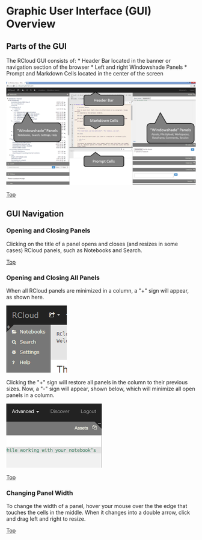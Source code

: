 Graphic User Interface (GUI) Overview
=====================================

Parts of the GUI
----------------

The RCloud GUI consists of: \* Header Bar located in the banner or
navigation section of the browser \* Left and right Windowshade Panels
\* Prompt and Markdown Cells located in the center of the screen

<a href="img/GUI_Parts.png"><img class="trunc" src="img/GUI_Parts.png" /></a>

[Top](#TOP)

<a name="guinavigation"></a>

GUI Navigation
--------------

<a name="openingandclosingpanels"></a>

### Opening and Closing Panels

Clicking on the title of a panel opens and closes (and resizes in some
cases) RCloud panels, such as Notebooks and Search.

[Top](#TOP)

<a name="openingandclosingallpanels"></a>

### Opening and Closing All Panels

When all RCloud panels are minimized in a column, a "+" sign will
appear, as shown here.

![Left Windowshade Panel](img/windowshadeleft.png)

Clicking the "+" sign will restore all panels in the column to their
previous sizes. Now, a "-" sign will appear, shown below, which will
minimize all open panels in a column.

![Right Windowshade Panel](img/windowshaderight.png)

[Top](#TOP)

<a name="changingpanelwidth"></a>

### Changing Panel Width

To change the width of a panel, hover your mouse over the the edge that
touches the cells in the middle. When it changes into a double arrow,
click and drag left and right to resize.

[Top](#TOP)

<a name="theheaderbar"></a>
